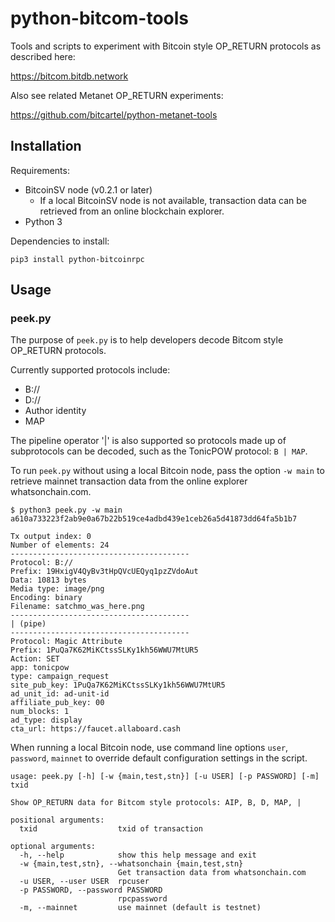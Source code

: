# python-bitcom-tools

Tools and scripts to experiment with Bitcoin style OP_RETURN protocols as described here:

https://bitcom.bitdb.network

Also see related Metanet OP_RETURN experiments:

https://github.com/bitcartel/python-metanet-tools

## Installation

Requirements:
- BitcoinSV node (v0.2.1 or later)
  - If a local BitcoinSV node is not available, transaction data can be retrieved from an online blockchain explorer.
- Python 3

Dependencies to install:

```
pip3 install python-bitcoinrpc
```

## Usage

### peek.py

The purpose of `peek.py` is to help developers decode Bitcom style OP_RETURN protocols.

Currently supported protocols include:
- B://
- D://
- Author identity
- MAP

The pipeline operator '|' is also supported so protocols made up of subprotocols can be decoded, such as the TonicPOW protocol: `B | MAP`.

To run `peek.py` without using a local Bitcoin node, pass the option `-w main` to retrieve mainnet transaction data from the online explorer whatsonchain.com.

```
$ python3 peek.py -w main a610a733223f2ab9e0a67b22b519ce4adbd439e1ceb26a5d41873dd64fa5b1b7

Tx output index: 0
Number of elements: 24
----------------------------------------
Protocol: B://
Prefix: 19HxigV4QyBv3tHpQVcUEQyq1pzZVdoAut
Data: 10813 bytes
Media type: image/png
Encoding: binary
Filename: satchmo_was_here.png
----------------------------------------
| (pipe)
----------------------------------------
Protocol: Magic Attribute
Prefix: 1PuQa7K62MiKCtssSLKy1kh56WWU7MtUR5
Action: SET
app: tonicpow
type: campaign_request
site_pub_key: 1PuQa7K62MiKCtssSLKy1kh56WWU7MtUR5
ad_unit_id: ad-unit-id
affiliate_pub_key: 00
num_blocks: 1
ad_type: display
cta_url: https://faucet.allaboard.cash
```

When running a local Bitcoin node, use command line options `user`, `password`, `mainnet` to override default configuration settings in the script.

```
usage: peek.py [-h] [-w {main,test,stn}] [-u USER] [-p PASSWORD] [-m] txid

Show OP_RETURN data for Bitcom style protocols: AIP, B, D, MAP, |

positional arguments:
  txid                  txid of transaction

optional arguments:
  -h, --help            show this help message and exit
  -w {main,test,stn}, --whatsonchain {main,test,stn}
                        Get transaction data from whatsonchain.com
  -u USER, --user USER  rpcuser
  -p PASSWORD, --password PASSWORD
                        rpcpassword
  -m, --mainnet         use mainnet (default is testnet)
```
